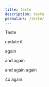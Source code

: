 ```yaml
---
title: teste
description: teste
permalink: /teste/
---
```


Teste

update it

again

and again

and again again

4x again
